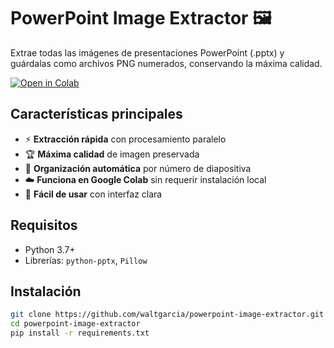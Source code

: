 # PowerPoint Image Extractor 🖼️

Extrae todas las imágenes de presentaciones PowerPoint (.pptx) y guárdalas como archivos PNG numerados, conservando la máxima calidad.

[![Open in Colab](https://colab.research.google.com/assets/colab-badge.svg)](https://colab.research.google.com/drive/1XQmQyHmdhj7LS_6Gbx003AjFw_0PIfRM)

## Características principales

- ⚡ **Extracción rápida** con procesamiento paralelo
- 🏆 **Máxima calidad** de imagen preservada
- 📁 **Organización automática** por número de diapositiva
- ☁️ **Funciona en Google Colab** sin requerir instalación local
- 🐍 **Fácil de usar** con interfaz clara

## Requisitos

- Python 3.7+
- Librerías: `python-pptx`, `Pillow`

## Instalación

```bash
git clone https://github.com/waltgarcia/powerpoint-image-extractor.git
cd powerpoint-image-extractor
pip install -r requirements.txt
